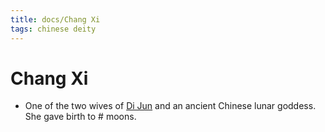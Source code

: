 ```yaml
---
title: docs/Chang Xi
tags: chinese deity
---
```


# Chang Xi 
- One of the two wives of [Di Jun](Di%20Jun.md) and an ancient Chinese lunar goddess. She gave birth to # moons.